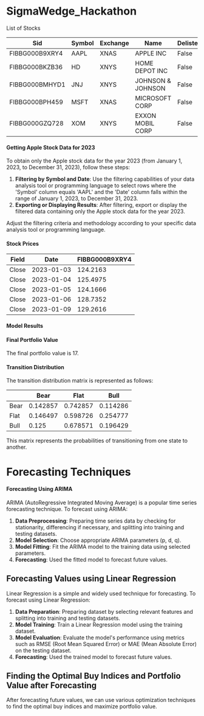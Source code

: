 # SigmaWedge_Hackathon

List of Stocks

|Sid             |Symbol    | Exchange           | Name              | Delisted |
|----------------|----------|--------------------|-------------------|----------|
| FIBBG000B9XRY4 | AAPL     | XNAS               | APPLE INC         | False    |
| FIBBG000BKZB36 | HD       | XNYS               | HOME DEPOT INC    | False    |
| FIBBG000BMHYD1 | JNJ      | XNYS               | JOHNSON & JOHNSON | False    |
| FIBBG000BPH459 | MSFT     | XNAS               | MICROSOFT CORP    | False    |
| FIBBG000GZQ728 | XOM      | XNYS               | EXXON MOBIL CORP  | False    |


#### Getting Apple Stock Data for 2023
To obtain only the Apple stock data for the year 2023 (from January 1, 2023, to December 31, 2023), follow these steps:

1. **Filtering by Symbol and Date**: Use the filtering capabilities of your data analysis tool or programming language to select rows where the 'Symbol' column equals 'AAPL' and the 'Date' column falls within the range of January 1, 2023, to December 31, 2023.
2. **Exporting or Displaying Results**: After filtering, export or display the filtered data containing only the Apple stock data for the year 2023.

Adjust the filtering criteria and methodology according to your specific data analysis tool or programming language.

#### Stock Prices

| Field        | Date          | FIBBG000B9XRY4 |
|--------------|---------------|----------------|
| Close        | 2023-01-03    | 124.2163       |                 
| Close        | 2023-01-04    | 125.4975       |                 
| Close        | 2023-01-05    | 124.1666       |                 
| Close        | 2023-01-06    | 128.7352       |                 
| Close        | 2023-01-09    | 129.2616       |   


#### Model Results
#### Final Portfolio Value
The final portfolio value is 17.

#### Transition Distribution
The transition distribution matrix is represented as follows:

|         | Bear      | Flat      | Bull      |
|---------|-----------|-----------|-----------|
| Bear    | 0.142857  | 0.742857  | 0.114286  |
| Flat    | 0.146497  | 0.598726  | 0.254777  |
| Bull    | 0.125     | 0.678571  | 0.196429  |

This matrix represents the probabilities of transitioning from one state to another.


# Forecasting Techniques
#### Forecasting Using ARIMA
ARIMA (AutoRegressive Integrated Moving Average) is a popular time series forecasting technique. To forecast using ARIMA:

1. **Data Preprocessing**: Preparing  time series data by checking for stationarity, differencing if necessary, and splitting into training and testing datasets.
2. **Model Selection**: Choose appropriate ARIMA parameters (p, d, q).
3. **Model Fitting**: Fit the ARIMA model to the training data using selected parameters.
4. **Forecasting**: Used the fitted model to forecast future values.

## Forecasting Values using Linear Regression
Linear Regression is a simple and widely used technique for forecasting. To forecast using Linear Regression:

1. **Data Preparation**: Preparing dataset by selecting relevant features and splitting into training and testing datasets.
2. **Model Training**: Train a Linear Regression model using the training dataset.
3. **Model Evaluation**: Evaluate the model's performance using metrics such as RMSE (Root Mean Squared Error) or MAE (Mean Absolute Error) on the testing dataset.
4. **Forecasting**: Used the trained model to forecast future values.

## Finding the Optimal Buy Indices and Portfolio Value after Forecasting
After forecasting future values, we can use various optimization techniques to find the optimal buy indices and maximize portfolio value. 
